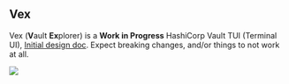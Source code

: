 ## Vex

Vex (**V**ault **Ex**plorer) is a **Work in Progress** HashiCorp Vault TUI (Terminal UI),
[Initial design doc](https://outline.ks.liam.sh/s/fe5484ef-07d5-4d30-ade2-8c6c76081124).
Expect breaking changes, and/or things to not work at all.

![](https://cdn.liam.sh/share/2025/07/WindowsTerminal_b3K5hy3k6A.gif)
